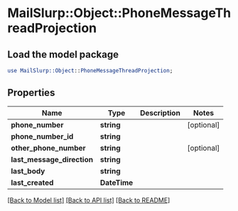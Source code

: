 # MailSlurp::Object::PhoneMessageThreadProjection

## Load the model package
```perl
use MailSlurp::Object::PhoneMessageThreadProjection;
```

## Properties
Name | Type | Description | Notes
------------ | ------------- | ------------- | -------------
**phone_number** | **string** |  | [optional] 
**phone_number_id** | **string** |  | 
**other_phone_number** | **string** |  | [optional] 
**last_message_direction** | **string** |  | 
**last_body** | **string** |  | 
**last_created** | **DateTime** |  | 

[[Back to Model list]](../README#documentation-for-models) [[Back to API list]](../README#documentation-for-api-endpoints) [[Back to README]](../README)


